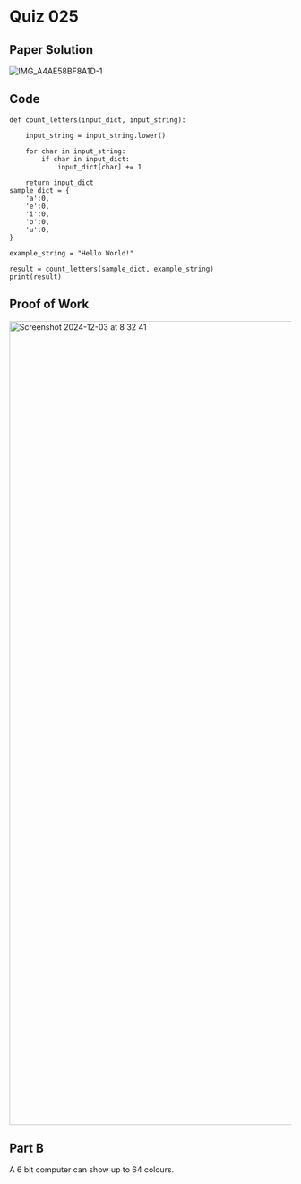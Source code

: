 # Quiz 025

## Paper Solution

![IMG_A4AE58BF8A1D-1](https://github.com/user-attachments/assets/514701a6-61fd-4f7d-aa25-1931896c45ea)

## Code

```
def count_letters(input_dict, input_string):

    input_string = input_string.lower()

    for char in input_string:
        if char in input_dict:
            input_dict[char] += 1

    return input_dict
sample_dict = {
    'a':0,
    'e':0,
    'i':0,
    'o':0,
    'u':0,
}

example_string = "Hello World!"

result = count_letters(sample_dict, example_string)
print(result)
```
## Proof of Work

<img width="1435" alt="Screenshot 2024-12-03 at 8 32 41" src="https://github.com/user-attachments/assets/90884c48-1bf6-49f4-a73e-d38e3c99b56f">

## Part B

A 6 bit computer can show up to 64 colours.

